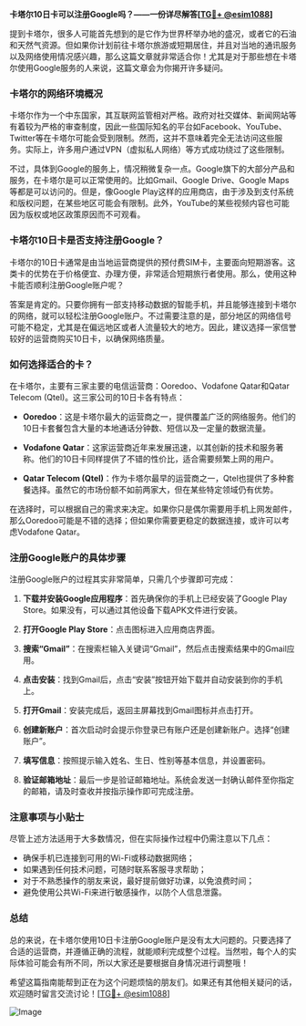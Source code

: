 **卡塔尔10日卡可以注册Google吗？——一份详尽解答[[TG💪+ @esim1088](https://t.me/s/esim1088)]**

提到卡塔尔，很多人可能首先想到的是它作为世界杯举办地的盛况，或者它的石油和天然气资源。但如果你计划前往卡塔尔旅游或短期居住，并且对当地的通讯服务以及网络使用情况感兴趣，那么这篇文章就非常适合你！尤其是对于那些想在卡塔尔使用Google服务的人来说，这篇文章会为你揭开许多疑问。

### 卡塔尔的网络环境概况

卡塔尔作为一个中东国家，其互联网监管相对严格。政府对社交媒体、新闻网站等有着较为严格的审查制度，因此一些国际知名的平台如Facebook、YouTube、Twitter等在卡塔尔可能会受到限制。然而，这并不意味着完全无法访问这些服务。实际上，许多用户通过VPN（虚拟私人网络）等方式成功绕过了这些限制。

不过，具体到Google的服务上，情况稍微复杂一点。Google旗下的大部分产品和服务，在卡塔尔是可以正常使用的。比如Gmail、Google Drive、Google Maps等都是可以访问的。但是，像Google Play这样的应用商店，由于涉及到支付系统和版权问题，在某些地区可能会有限制。此外，YouTube的某些视频内容也可能因为版权或地区政策原因而不可观看。

### 卡塔尔10日卡是否支持注册Google？

卡塔尔的10日卡通常是由当地运营商提供的预付费SIM卡，主要面向短期游客。这类卡的优势在于价格便宜、办理方便，非常适合短期旅行者使用。那么，使用这种卡能否顺利注册Google账户呢？

答案是肯定的。只要你拥有一部支持移动数据的智能手机，并且能够连接到卡塔尔的网络，就可以轻松注册Google账户。不过需要注意的是，部分地区的网络信号可能不稳定，尤其是在偏远地区或者人流量较大的地方。因此，建议选择一家信誉较好的运营商购买10日卡，以确保网络质量。

### 如何选择适合的卡？

在卡塔尔，主要有三家主要的电信运营商：Ooredoo、Vodafone Qatar和Qatar Telecom (Qtel)。这三家公司的10日卡各有特点：

- **Ooredoo**：这是卡塔尔最大的运营商之一，提供覆盖广泛的网络服务。他们的10日卡套餐包含大量的本地通话分钟数、短信以及一定量的数据流量。
  
- **Vodafone Qatar**：这家运营商近年来发展迅速，以其创新的技术和服务著称。他们的10日卡同样提供了不错的性价比，适合需要频繁上网的用户。

- **Qatar Telecom (Qtel)**：作为卡塔尔最早的运营商之一，Qtel也提供了多种套餐选择。虽然它的市场份额不如前两家大，但在某些特定领域仍有优势。

在选择时，可以根据自己的需求来决定。如果你只是偶尔需要用手机上网发邮件，那么Ooredoo可能是不错的选择；但如果你需要更稳定的数据连接，或许可以考虑Vodafone Qatar。

### 注册Google账户的具体步骤

注册Google账户的过程其实非常简单，只需几个步骤即可完成：

1. **下载并安装Google应用程序**：首先确保你的手机上已经安装了Google Play Store。如果没有，可以通过其他设备下载APK文件进行安装。

2. **打开Google Play Store**：点击图标进入应用商店界面。

3. **搜索“Gmail”**：在搜索栏输入关键词“Gmail”，然后点击搜索结果中的Gmail应用。

4. **点击安装**：找到Gmail后，点击“安装”按钮开始下载并自动安装到你的手机上。

5. **打开Gmail**：安装完成后，返回主屏幕找到Gmail图标并点击打开。

6. **创建新账户**：首次启动时会提示你登录已有账户还是创建新账户。选择“创建账户”。

7. **填写信息**：按照提示输入姓名、生日、性别等基本信息，并设置密码。

8. **验证邮箱地址**：最后一步是验证邮箱地址。系统会发送一封确认邮件至你指定的邮箱，请及时查收并按指示操作即可完成注册。

### 注意事项与小贴士

尽管上述方法适用于大多数情况，但在实际操作过程中仍需注意以下几点：

- 确保手机已连接到可用的Wi-Fi或移动数据网络；
- 如果遇到任何技术问题，可随时联系客服寻求帮助；
- 对于不熟悉操作的朋友来说，最好提前做好功课，以免浪费时间；
- 避免使用公共Wi-Fi来进行敏感操作，以防个人信息泄露。

### 总结

总的来说，在卡塔尔使用10日卡注册Google账户是没有太大问题的。只要选择了合适的运营商，并遵循正确的流程，就能顺利完成整个过程。当然啦，每个人的实际体验可能会有所不同，所以大家还是要根据自身情况进行调整哦！

希望这篇指南能帮到正在为这个问题烦恼的朋友们。如果还有其他相关疑问的话，欢迎随时留言交流讨论！[[TG💪+ @esim1088](https://t.me/s/esim1088)] 

![Image](https://i.postimg.cc/4NQfJmqS/Snipaste-2025-05-13-00-14-12.png)